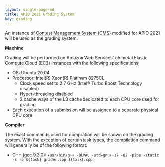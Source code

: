 ```yaml
---
layout: single-page-md
title: APIO 2021 Grading System
key: grading
---
```


An instance of [Contest Management System (CMS)](http://cms-dev.github.io/) modified for APIO 2021 will be used as the grading system.

**Machine**

Grading will be performed on Amazon Web Services' c5.metal Elastic Compute Cloud (EC2) instances with the following specifications:
- OS: Ubuntu 20.04
- Processor: Intel(R) Xeon(R) Platinum 8275CL
  - Clock speed set to 2.7 GHz (Intel® Turbo Boost Technology disabled)
  - Hyper-threading disabled
  - 2 cache ways of the L3 cache dedicated to each CPU core used for grading
- Each execution of a submission will be assigned to a separate physical CPU core

**Compiler**

The exact commands used for compilation will be shown on the grading system. With the exception of certain task types, the compilation command will generally be of the following format:

- C++ (gcc 9.3.0): `/usr/bin/g++ -DEVAL -std=gnu++17 -O2 -pipe -static -s -o ${task} grader.cpp ${task}.cpp`
